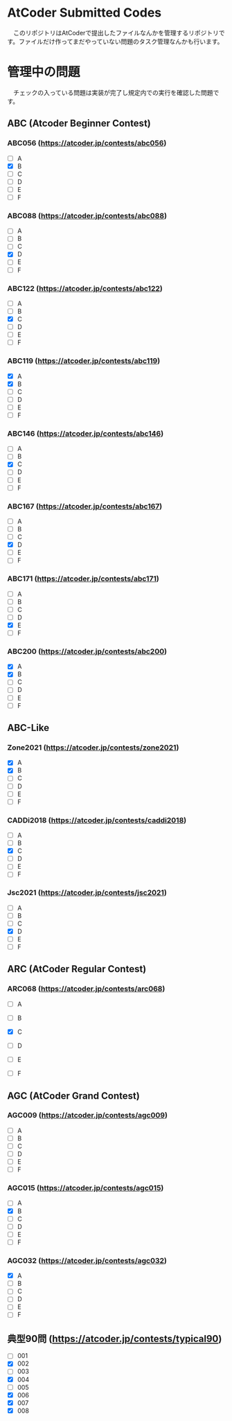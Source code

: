 # AtCoder Submitted Codes
　このリポジトリはAtCoderで提出したファイルなんかを管理するリポジトリです。ファイルだけ作ってまだやっていない問題のタスク管理なんかも行います。

# 管理中の問題
　チェックの入っている問題は実装が完了し規定内での実行を確認した問題です。
## ABC (Atcoder Beginner Contest)

### ABC056 (https://atcoder.jp/contests/abc056)
  * [ ] A
  * [x] B
  * [ ] C
  * [ ] D
  * [ ] E
  * [ ] F

### ABC088 (https://atcoder.jp/contests/abc088)
  * [ ] A
  * [ ] B
  * [ ] C
  * [x] D
  * [ ] E
  * [ ] F

### ABC122 (https://atcoder.jp/contests/abc122)
  * [ ] A
  * [ ] B
  * [x] C
  * [ ] D
  * [ ] E
  * [ ] F

### ABC119 (https://atcoder.jp/contests/abc119)
  * [x] A
  * [x] B
  * [ ] C
  * [ ] D
  * [ ] E
  * [ ] F

### ABC146 (https://atcoder.jp/contests/abc146)
  * [ ] A
  * [ ] B
  * [x] C
  * [ ] D
  * [ ] E
  * [ ] F

### ABC167 (https://atcoder.jp/contests/abc167)
  * [ ] A
  * [ ] B
  * [ ] C
  * [x] D
  * [ ] E
  * [ ] F

### ABC171 (https://atcoder.jp/contests/abc171)
  * [ ] A
  * [ ] B
  * [ ] C
  * [ ] D
  * [x] E
  * [ ] F

### ABC200 (https://atcoder.jp/contests/abc200)
  * [x] A
  * [x] B
  * [ ] C
  * [ ] D
  * [ ] E
  * [ ] F

## ABC-Like

### Zone2021 (https://atcoder.jp/contests/zone2021)
  * [x] A
  * [x] B
  * [ ] C
  * [ ] D
  * [ ] E
  * [ ] F

### CADDi2018 (https://atcoder.jp/contests/caddi2018)
  * [ ] A
  * [ ] B
  * [x] C
  * [ ] D
  * [ ] E
  * [ ] F

### Jsc2021 (https://atcoder.jp/contests/jsc2021)
  * [ ] A
  * [ ] B
  * [ ] C
  * [x] D
  * [ ] E
  * [ ] F

## ARC (AtCoder Regular Contest)

### ARC068 (https://atcoder.jp/contests/arc068)
  * [ ] A
  * [ ] B
  * [x] C
  * [ ] D
  * [ ] E
  * [ ] F


## AGC (AtCoder Grand Contest)

### AGC009 (https://atcoder.jp/contests/agc009)
  * [ ] A
  * [ ] B
  * [ ] C
  * [ ] D
  * [ ] E
  * [ ] F

### AGC015 (https://atcoder.jp/contests/agc015)
  * [ ] A
  * [x] B
  * [ ] C
  * [ ] D
  * [ ] E
  * [ ] F

### AGC032 (https://atcoder.jp/contests/agc032)
  * [x] A
  * [ ] B
  * [ ] C
  * [ ] D
  * [ ] E
  * [ ] F

## 典型90問 (https://atcoder.jp/contests/typical90)
  * [ ] 001
  * [x] 002
  * [ ] 003
  * [x] 004
  * [ ] 005
  * [x] 006 
  * [x] 007
  * [x] 008